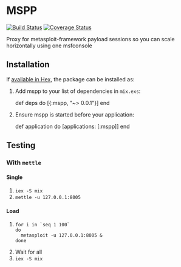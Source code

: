 # MSPP

[![Build Status](https://travis-ci.org/limhoff-r7/mspp.svg?branch=master)](https://travis-ci.org/limhoff-r7/mspp)
[![Coverage Status](https://coveralls.io/repos/limhoff-r7/mspp/badge.svg?branch=master&service=github)](https://coveralls.io/github/limhoff-r7/mspp?branch=master)

Proxy for metasploit-framework payload sessions so you can scale horizontally using one msfconsole

## Installation

If [available in Hex](https://hex.pm/docs/publish), the package can be installed as:

  1. Add mspp to your list of dependencies in `mix.exs`:

        def deps do
          [{:mspp, "~> 0.0.1"}]
        end

  2. Ensure mspp is started before your application:

        def application do
          [applications: [:mspp]]
        end

## Testing

### With `mettle`

#### Single

1. `iex -S mix`
2. `mettle -u 127.0.0.1:8005`

#### Load

1. 
    ```
    for i in `seq 1 100`
    do
      metasploit -u 127.0.0.1:8005 &
    done
    ```
2. Wait for all          
2. `iex -S mix`
